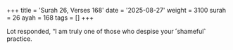 +++
title = 'Surah 26, Verses 168'
date = '2025-08-27'
weight = 3100
surah = 26
ayah = 168
tags = []
+++

Lot responded, “I am truly one of those who despise your ˹shameful˺ practice.